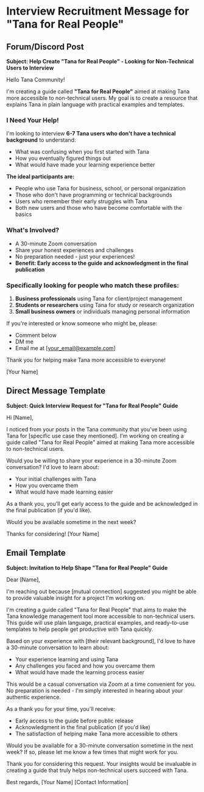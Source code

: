 # Interview Recruitment Message for "Tana for Real People"

## Forum/Discord Post

**Subject: Help Create "Tana for Real People" - Looking for Non-Technical Users to Interview**

Hello Tana Community!

I'm creating a guide called **"Tana for Real People"** aimed at making Tana more accessible to non-technical users. My goal is to create a resource that explains Tana in plain language with practical examples and templates.

### I Need Your Help!

I'm looking to interview **6-7 Tana users who don't have a technical background** to understand:
- What was confusing when you first started with Tana
- How you eventually figured things out
- What would have made your learning experience better

**The ideal participants are:**
- People who use Tana for business, school, or personal organization
- Those who don't have programming or technical backgrounds
- Users who remember their early struggles with Tana
- Both new users and those who have become comfortable with the basics

### What's Involved?
- A 30-minute Zoom conversation
- Share your honest experiences and challenges
- No preparation needed - just your experiences!
- **Benefit: Early access to the guide and acknowledgment in the final publication**

### Specifically looking for people who match these profiles:
1. **Business professionals** using Tana for client/project management
2. **Students or researchers** using Tana for study or research organization
3. **Small business owners** or individuals managing personal information

If you're interested or know someone who might be, please:
- Comment below
- DM me
- Email me at [your_email@example.com]

Thank you for helping make Tana more accessible to everyone!

[Your Name]

## Direct Message Template

**Subject: Quick Interview Request for "Tana for Real People" Guide**

Hi [Name],

I noticed from your posts in the Tana community that you've been using Tana for [specific use case they mentioned]. I'm working on creating a guide called "Tana for Real People" aimed at making Tana more accessible to non-technical users.

Would you be willing to share your experience in a 30-minute Zoom conversation? I'd love to learn about:
- Your initial challenges with Tana
- How you overcame them
- What would have made learning easier

As a thank you, you'll get early access to the guide and be acknowledged in the final publication (if you'd like).

Would you be available sometime in the next week?

Thanks for considering!
[Your Name]

## Email Template

**Subject: Invitation to Help Shape "Tana for Real People" Guide**

Dear [Name],

I'm reaching out because [mutual connection] suggested you might be able to provide valuable insight for a project I'm working on.

I'm creating a guide called "Tana for Real People" that aims to make the Tana knowledge management tool more accessible to non-technical users. This guide will use plain language, practical examples, and ready-to-use templates to help people get productive with Tana quickly.

Based on your experience with [their relevant background], I'd love to have a 30-minute conversation to learn about:
- Your experience learning and using Tana
- Any challenges you faced and how you overcame them
- What would have made the learning process easier

This would be a casual conversation via Zoom at a time convenient for you. No preparation is needed - I'm simply interested in hearing about your authentic experience.

As a thank you for your time, you'll receive:
- Early access to the guide before public release
- Acknowledgment in the final publication (if you'd like)
- The satisfaction of helping make Tana more accessible to others

Would you be available for a 30-minute conversation sometime in the next week? If so, please let me know a few times that might work for you.

Thank you for considering this request. Your insights would be invaluable in creating a guide that truly helps non-technical users succeed with Tana.

Best regards,
[Your Name]
[Contact Information] 